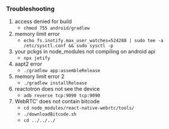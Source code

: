 ### Troubleshooting
1. access denied for build
	* `chmod 755 android/gradlew`
2. memory limit error
	* `echo fs.inotify.max_user_watches=524288 | sudo tee -a /etc/sysctl.conf && sudo sysctl -p`
3. your pckgs in node_modules not compiling on android api
	* `npx jetify`
4. aapt2 error
	* `./gradlew app:assembleRelease`
5. memory limit error 2
	* `./gradlew installRelease`
6. reactotron does not see the device
	* `adb reverse tcp:9090 tcp:9090`
7. WebRTC' does not contain bitcode
	* `cd node_modules/react-native-webrtc/tools/`
	* `./downloadBitcode.sh`
	* `cd ../../../`